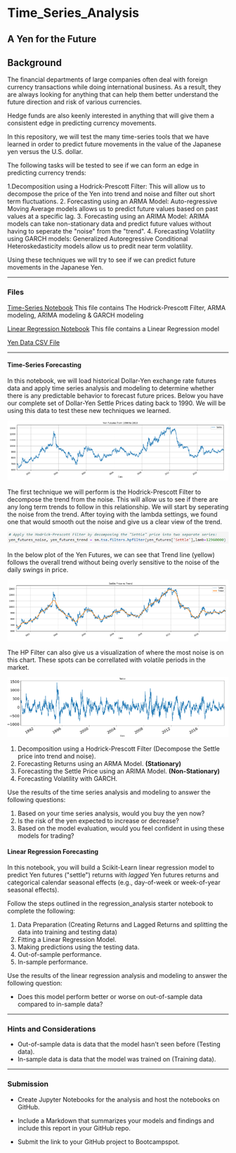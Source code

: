 # Time_Series_Analysis

## A Yen for the Future



## Background

The financial departments of large companies often deal with foreign currency transactions while doing international business. As a result, they are always looking for anything that can help them better understand the future direction and risk of various currencies.

Hedge funds are also keenly interested in anything that will give them a consistent edge in predicting currency movements.

 In this repository, we will test the many time-series tools that we have learned in order to predict future movements in the value of the Japanese yen versus the U.S. dollar.

The following tasks will be tested to see if we can form an edge in predicting currency trends:

1.Decomposition using a Hodrick-Prescott Filter: This will allow us to decompose the price of the Yen into trend and noise and filter out short term fluctuations.
2. Forecasting using an ARMA Model: Auto-regressive Moving Average models allows us to predict future values based on past values at a specific lag.
3. Forecasting using an ARIMA Model: ARIMA models can take non-stationary data and predict future values without having to seperate the "noise" from the "trend".
4. Forecasting Volatility using GARCH models: Generalized Autoregressive Conditional Heteroskedasticity models allow us to predit near term volatility.

Using these techniques we will try to see if we can predict future movements in the Japanese Yen.

- - -

### Files

[Time-Series Notebook](Starter_Code/time_series_analysis.ipynb) This file contains The Hodrick-Prescott Filter, ARMA modeling, ARIMA modeling & GARCH modeling

[Linear Regression Notebook](Starter_Code/regression_analysis.ipynb) This file contains a Linear Regression model 

[Yen Data CSV File](Starter_Code/yen.csv)

- - -



#### Time-Series Forecasting

In this notebook, we will load historical Dollar-Yen exchange rate futures data and apply time series analysis and modeling to determine whether there is any predictable behavior to forecast future prices. Below you have our complete set of Dollar-Yen Settle Prices dating back to 1990. We will be using this data to test these new techniques we learned.

![yen_futures_whole.jpg](Images/yen_futures_whole.png)

The first technique we will perform is the Hodrick-Prescott Filter to decompose the trend from the noise. This will allow us to see if there are any long term trends to follow in this relationship. We will start by seperating the noise from the trend. After toying with the lambda settings, we found one that would smooth out the noise and give us a clear view of the trend.

![HP_filter.jpg](Images/HP_filter.png)
 
 In the below plot of the Yen Futures, we can see that Trend line (yellow) follows the overall trend without being overly sensitive to the noise of the daily swings in price.

![plot](Images/plot2.png)

The HP Filter can also give us a visualization of where the most noise is on this chart. These spots can be correllated with volatile periods in the market.

![Noise](Images/noise.png)


1. Decomposition using a Hodrick-Prescott Filter (Decompose the Settle price into trend and noise).
2. Forecasting Returns using an ARMA Model. **(Stationary)**
3. Forecasting the Settle Price using an ARIMA Model. **(Non-Stationary)**
4. Forecasting Volatility with GARCH.

Use the results of the time series analysis and modeling to answer the following questions:

1. Based on your time series analysis, would you buy the yen now?
2. Is the risk of the yen expected to increase or decrease?
3. Based on the model evaluation, would you feel confident in using these models for trading?


#### Linear Regression Forecasting

In this notebook, you will build a Scikit-Learn linear regression model to predict Yen futures ("settle") returns with *lagged* Yen futures returns and categorical calendar seasonal effects (e.g., day-of-week or week-of-year seasonal effects).

Follow the steps outlined in the regression_analysis starter notebook to complete the following:

1. Data Preparation (Creating Returns and Lagged Returns and splitting the data into training and testing data)
2. Fitting a Linear Regression Model.
3. Making predictions using the testing data.
4. Out-of-sample performance.
5. In-sample performance.

Use the results of the linear regression analysis and modeling to answer the following question:

* Does this model perform better or worse on out-of-sample data compared to in-sample data?

- - -

### Hints and Considerations

* Out-of-sample data is data that the model hasn't seen before (Testing data).
* In-sample data is data that the model was trained on (Training data).

- - -

### Submission

* Create Jupyter Notebooks for the analysis and host the notebooks on GitHub.

* Include a Markdown that summarizes your models and findings and include this report in your GitHub repo.

* Submit the link to your GitHub project to Bootcampspot.
